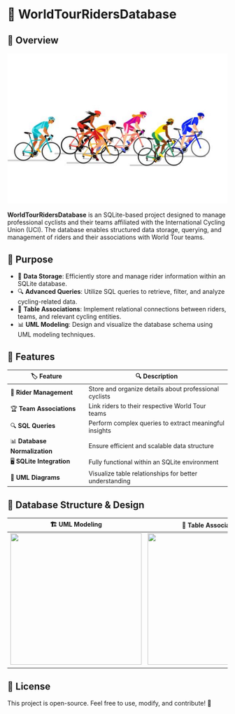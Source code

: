 # 🚴 WorldTourRidersDatabase

## 🚀 Overview
![Main Preview](assets/img/main.png)

**WorldTourRidersDatabase** is an SQLite-based project designed to manage professional cyclists and their teams affiliated with the International Cycling Union (UCI). The database enables structured data storage, querying, and management of riders and their associations with World Tour teams.

## 🎯 Purpose
- 📂 **Data Storage**: Efficiently store and manage rider information within an SQLite database.
- 🔍 **Advanced Queries**: Utilize SQL queries to retrieve, filter, and analyze cycling-related data.
- 🔗 **Table Associations**: Implement relational connections between riders, teams, and relevant cycling entities.
- 📊 **UML Modeling**: Design and visualize the database schema using UML modeling techniques.

## 📝 Features
| 🏷️ Feature         | 🔍 Description |
|----------------|-------------|
| 📌 **Rider Management** | Store and organize details about professional cyclists |
| 🏆 **Team Associations** | Link riders to their respective World Tour teams |
| 🔍 **SQL Queries** | Perform complex queries to extract meaningful insights |
| 📊 **Database Normalization** | Ensure efficient and scalable data structure |
| 🖥️ **SQLite Integration** | Fully functional within an SQLite environment |
| 📜 **UML Diagrams** | Visualize table relationships for better understanding |

## 📐 Database Structure & Design
| 🏗️ UML Modeling | 🔗 Table Associations | 📊 Query Optimization |
|-----------|-----------|-----------|
| <img src="assets/img/uml_diagram" width="300" height="300"> | <img src="assets/img/table_relationships" width="300" height="300"> | <img src="assets/img/query_execution" width="300" height="300"> |

## 🌟 License
This project is open-source. Feel free to use, modify, and contribute! 🚀

